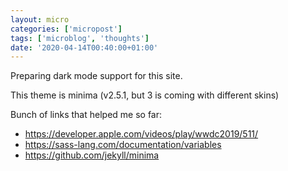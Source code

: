 ```yaml
---
layout: micro
categories: ['micropost']
tags: ['microblog', 'thoughts']
date: '2020-04-14T00:40:00+01:00'
---
```

Preparing dark mode support for this site. 

This theme is minima (v2.5.1, but 3 is coming with different skins)

Bunch of links that helped me so far: 

- https://developer.apple.com/videos/play/wwdc2019/511/
- https://sass-lang.com/documentation/variables
- https://github.com/jekyll/minima

